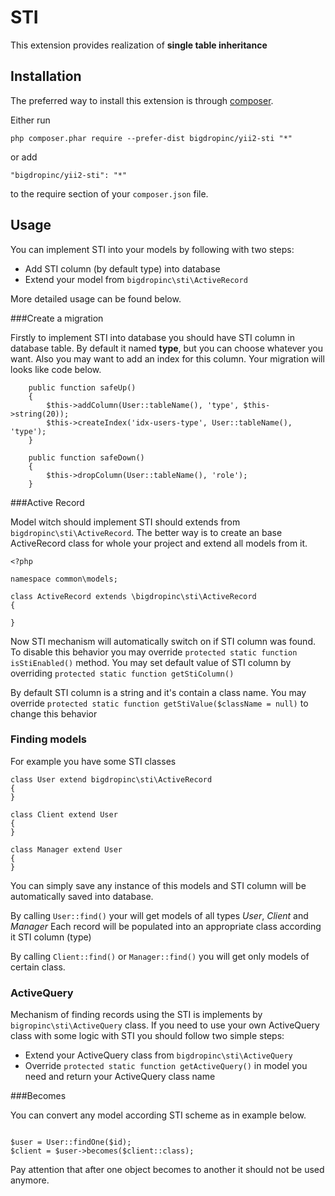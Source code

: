 STI
===
This extension provides realization of **single table inheritance** 

Installation
------------

The preferred way to install this extension is through [composer](http://getcomposer.org/download/).

Either run

```
php composer.phar require --prefer-dist bigdropinc/yii2-sti "*"
```

or add

```
"bigdropinc/yii2-sti": "*"
```

to the require section of your `composer.json` file.


Usage
-----

You can implement STI into your models by following with two steps:

* Add STI column (by default type) into database
* Extend your model from  ```bigdropinc\sti\ActiveRecord```

More detailed usage can be found below.

###Create a migration

Firstly to implement STI into database you should have STI column in database table. 
By default it named **type**, but you can choose whatever you want. 
Also you may want to add an index for this column.
Your migration will looks like code below. 

```
    public function safeUp()
    {
        $this->addColumn(User::tableName(), 'type', $this->string(20));
        $this->createIndex('idx-users-type', User::tableName(), 'type');
    }

    public function safeDown()
    {
        $this->dropColumn(User::tableName(), 'role');
    }
```

###Active Record

Model witch should implement STI should extends from ```bigdropinc\sti\ActiveRecord```. 
The better way is to create an base ActiveRecord class for whole your project and extend all models from it.
  
  ```
  <?php 
  
  namespace common\models;
  
  class ActiveRecord extends \bigdropinc\sti\ActiveRecord
  {
  
  }
  ```
Now STI mechanism will automatically switch on if STI column was found.
To disable this behavior you may override ```protected static function isStiEnabled()``` method.
You may set default value of STI column by overriding ```protected static function getStiColumn()```

By default STI column is a string and it's contain a class name. 
You may override ```protected static function getStiValue($className = null)``` to change this behavior
  
  

### Finding models

For example you have some STI classes

```
class User extend bigdropinc\sti\ActiveRecord
{
}
```

```
class Client extend User
{
}
```

```
class Manager extend User
{
}
```

You can simply save any instance of this models and STI column will be automatically saved into database.

By calling ```User::find()``` your will get models of all types *User*, *Client* and *Manager*
Each record will be populated into an appropriate class according it STI column (type)

By calling ```Client::find()``` or ```Manager::find()``` you will get only models of certain class. 


### ActiveQuery

Mechanism of finding records using the STI is implements by ```bigropinc\sti\ActiveQuery``` class.
If you need to use your own ActiveQuery class with some logic with STI you should follow two simple steps:
  * Extend your ActiveQuery class from ```bigdropinc\sti\ActiveQuery```
  * Override ```protected static function getActiveQuery()``` in model you need and return your ActiveQuery class name

###Becomes

You can convert any model according STI scheme as in example below.
 
```

$user = User::findOne($id);
$client = $user->becomes($client::class);

```

Pay attention that after one object becomes to another it should not be used anymore.